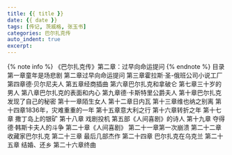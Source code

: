 ```yaml
---
title: {{ title }}
date: {{ date }}
tags: [传记, 茨威格, 张玉书]
categories: 巴尔扎克传
auto_indent: true
excerpt:
---
```

{% note info %}
《巴尔扎克传》第二章：过早向命运提问
{% endnote %}
目录
第一章童年是场悲剧
第二章过早向命运提问
第三章霍拉斯·圣-俄班公司小说工厂
第四章德·贝尔尼夫人
第五章经商插曲
第六章巴尔扎克和拿破仑
第七章三十岁的男人
第八章巴尔扎克的表面和内心
第九章德·卡斯特里公爵夫人
第十章巴尔扎克发现了自己的秘密
第十一章陌生女人
第十二章日内瓦
第十三章维也纳之别离
第十四章1836年，灾难重重的一年
第十五章意大利之行
第十六章转折之年
第十七章 撒丁岛上的银矿
第十八章 戏剧投机
第五部《人间喜剧》的诗人
第十九章 夺得德·韩斯卡夫人的斗争
第二十章《人间喜剧》
第二十一章第一次崩溃
第二十二章收藏家巴尔扎克
第二十三章 最后几部杰作
第二十四章 巴尔扎克在乌克兰
第二十五章 结婚、还乡
第二十六章终曲
